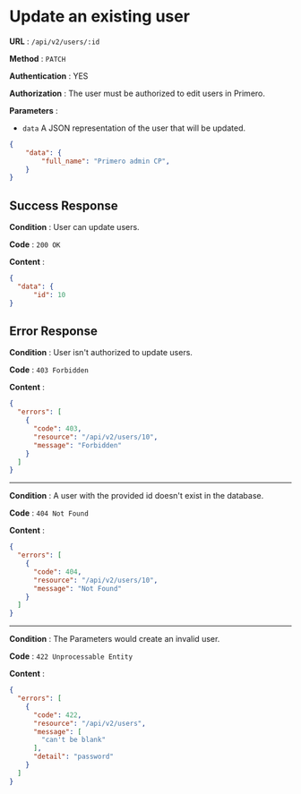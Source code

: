 # Update an existing user

**URL** : `/api/v2/users/:id`

**Method** : `PATCH`

**Authentication** : YES

**Authorization** : The user must be authorized to edit users in Primero.

**Parameters** : 

* `data` A JSON representation of the user that will be updated.
```json
{
    "data": {
        "full_name": "Primero admin CP",
    }
}
```

## Success Response

**Condition** : User can update users.

**Code** : `200 OK`

**Content** :

```json
{
  "data": {
      "id": 10
}
```

## Error Response

**Condition** : User isn't authorized to update users. 

**Code** : `403 Forbidden`

**Content** :

```json
{
  "errors": [
    {
      "code": 403,
      "resource": "/api/v2/users/10",
      "message": "Forbidden"
    }
  ]
}
```

---

**Condition** : A user with the provided id doesn't exist in the database.

**Code** : `404 Not Found`

**Content** :

```json
{
  "errors": [
    {
      "code": 404,
      "resource": "/api/v2/users/10",
      "message": "Not Found"
    }
  ]
}
```

---

**Condition** : The Parameters would create an invalid user.

**Code** : `422 Unprocessable Entity`

**Content** :

```json
{
  "errors": [
    {
      "code": 422,
      "resource": "/api/v2/users",
      "message": [
        "can't be blank"
      ],
      "detail": "password"
    }
  ]
}
```
